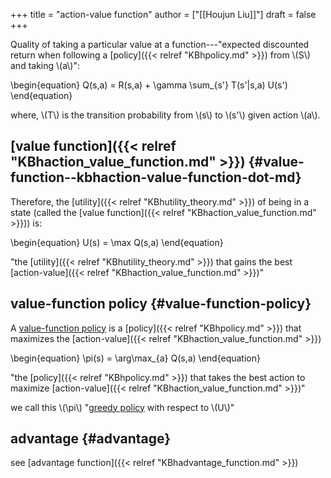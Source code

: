 +++
title = "action-value function"
author = ["[[Houjun Liu]]"]
draft = false
+++

Quality of taking a particular value at a function---"expected discounted return when following a [policy]({{< relref "KBhpolicy.md" >}}) from \\(S\\) and taking \\(a\\)":

\begin{equation}
Q(s,a) = R(s,a) + \gamma \sum\_{s'} T(s'|s,a) U(s')
\end{equation}

where, \\(T\\) is the transition probability from \\(s\\) to \\(s'\\) given action \\(a\\).


## [value function]({{< relref "KBhaction_value_function.md" >}}) {#value-function--kbhaction-value-function-dot-md}

Therefore, the [utility]({{< relref "KBhutility_theory.md" >}}) of being in a state (called the [value function]({{< relref "KBhaction_value_function.md" >}})) is:

\begin{equation}
U(s) = \max  Q(s,a)
\end{equation}

"the [utility]({{< relref "KBhutility_theory.md" >}}) that gains the best [action-value]({{< relref "KBhaction_value_function.md" >}})"


## value-function policy {#value-function-policy}

A [value-function policy](#value-function-policy) is a [policy]({{< relref "KBhpolicy.md" >}}) that maximizes the [action-value]({{< relref "KBhaction_value_function.md" >}})

\begin{equation}
\pi(s) = \arg\max\_{a} Q(s,a)
\end{equation}

"the [policy]({{< relref "KBhpolicy.md" >}}) that takes the best action to maximize [action-value]({{< relref "KBhaction_value_function.md" >}})"

we call this \\(\pi\\) "[greedy policy](#value-function-policy) with respect to \\(U\\)"


## advantage {#advantage}

see [advantage function]({{< relref "KBhadvantage_function.md" >}})
